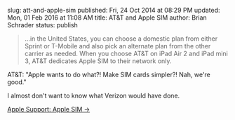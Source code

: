 slug: att-and-apple-sim
published: Fri, 24 Oct 2014 at 08:29 PM
updated: Mon, 01 Feb 2016 at 11:08 AM
title: AT&T and Apple SIM
author: Brian Schrader
status: publish

> ...in the United States, you can choose a domestic plan from either Sprint or T-Mobile and also pick an alternate plan from the other carrier as needed. When you choose AT&T on iPad Air 2 and iPad mini 3, AT&T dedicates Apple SIM to their network only.

AT&T: "Apple wants to do what?! Make SIM cards simpler?! Nah, we're good."

I almost don't want to know what Verizon would have done.

[Apple Support: Apple SIM &#8594;](http://support.apple.com/kb/HT6499?viewlocale=en_US&locale=en_US)